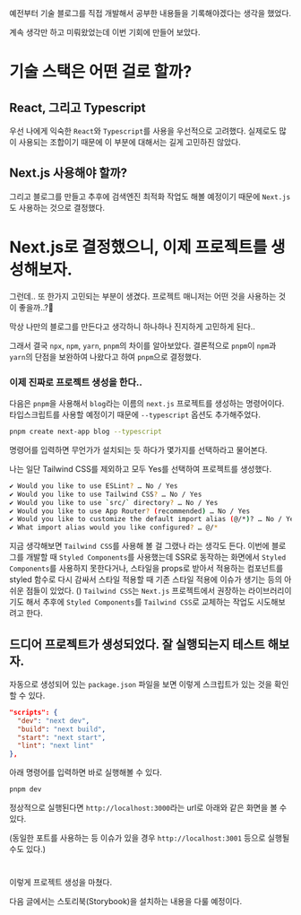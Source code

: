 예전부터 기술 블로그를 직접 개발해서 공부한 내용들을 기록해야겠다는 생각을 했었다.

계속 생각만 하고 미뤄왔었는데 이번 기회에 만들어 보았다.

# 기술 스택은 어떤 걸로 할까?
## React, 그리고 Typescript
우선 나에게 익숙한 `React`와 `Typescript`를 사용을 우선적으로 고려했다. 실제로도 많이 사용되는 조합이기 때문에 이 부분에 대해서는 길게 고민하진 않았다.
## Next.js 사용해야 할까?
그리고 블로그를 만들고 추후에 검색엔진 최적화 작업도 해볼 예정이기 때문에 `Next.js`도 사용하는 것으로 결정했다.

# Next.js로 결정했으니, 이제 프로젝트를 생성해보자.
그런데.. 또 한가지 고민되는 부분이 생겼다. 프로젝트 매니저는 어떤 것을 사용하는 것이 좋을까..?🤔

막상 나만의 블로그를 만든다고 생각하니 하나하나 진지하게 고민하게 된다..

그래서 결국 `npx`, `npm`, `yarn`, `pnpm`의 차이를 알아보았다.
결론적으로 `pnpm`이 `npm`과 `yarn`의 단점을 보완하여 나왔다고 하여 `pnpm`으로 결정했다.

### 이제 진짜로 프로젝트 생성을 한다..
다음은 `pnpm`을 사용해서 `blog`라는 이름의 `next.js` 프로젝트를 생성하는 명령어이다.
타입스크립트를 사용할 예정이기 때문에 `--typescript` 옵션도 추가해주었다.

```bash
pnpm create next-app blog --typescript
```

명령어를 입력하면 무언가가 설치되는 듯 하다가 몇가지를 선택하라고 물어본다.

나는 일단 Tailwind CSS를 제외하고 모두 Yes를 선택하여 프로젝트를 생성했다.

```bash
✔ Would you like to use ESLint? … No / Yes
✔ Would you like to use Tailwind CSS? … No / Yes
✔ Would you like to use `src/` directory? … No / Yes
✔ Would you like to use App Router? (recommended) … No / Yes
✔ Would you like to customize the default import alias (@/*)? … No / Yes
✔ What import alias would you like configured? … @/*
```

지금 생각해보면 `Tailwind CSS`를 사용해 볼 걸 그랬나 라는 생각도 든다. 이번에 블로그를 개발할 때 `Styled Components`를 사용했는데 SSR로 동작하는 화면에서 `Styled Components`를 사용하지 못한다거나, 스타일을 props로 받아서 적용하는 컴포넌트를 styled 함수로 다시 감싸서 스타일 적용할 때 기존 스타일 적용에 이슈가 생기는 등의 아쉬운 점들이 있었다. () `Tailwind CSS`는 `Next.js` 프로젝트에서 권장하는 라이브러리이기도 해서 추후에 `Styled Components`를 `Tailwind CSS`로 교체하는 작업도 시도해보려고 한다.

## 드디어 프로젝트가 생성되었다. 잘 실행되는지 테스트 해보자.

자동으로 생성되어 있는 `package.json` 파일을 보면 이렇게 스크립트가 있는 것을 확인할 수 있다.

```json
"scripts": {
  "dev": "next dev",
  "build": "next build",
  "start": "next start",
  "lint": "next lint"
},
```

아래 명령어를 입력하면 바로 실행해볼 수 있다.

```bash
pnpm dev
```

정상적으로 실행된다면 `http://localhost:3000`라는 url로 아래와 같은 화면을 볼 수 있다.

(동일한 포트를 사용하는 등 이슈가 있을 경우 `http://localhost:3001` 등으로 실행될 수도 있다.)
#
이렇게 프로젝트 생성을 마쳤다.

다음 글에서는 스토리북(Storybook)을 설치하는 내용을 다룰 예정이다.
